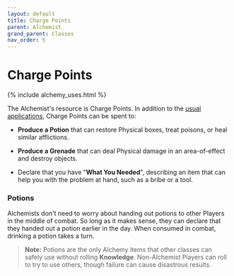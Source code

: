 ```yaml
---
layout: default
title: Charge Points
parent: Alchemist
grand_parent: Classes
nav_order: 5
---
```


# Charge Points

{% include alchemy_uses.html %}

The Alchemist's resource is Charge Points. In addition to the [usual applications](../../gameplay/resources.md), Charge Points can be spent to:

- **Produce a Potion** that can restore Physical boxes, treat poisons, or heal similar afflictions.

- **Produce a Grenade** that can deal Physical damage in an area-of-effect and destroy objects.

- Declare that you have "**What You Needed**", describing an item that can help you with the problem at hand, such as a bribe or a tool.

### Potions

Alchemists don't need to worry about handing out potions to other Players in the middle of combat. So long as it makes sense, they can declare that they handed out a potion earlier in the day. When consumed in combat, drinking a potion takes a turn.

> **Note:** Potions are the only Alchemy items that other classes can safely use without rolling **Knowledge**. Non-Alchemist Players can roll to try to use others, though failure can cause disastrous results.
